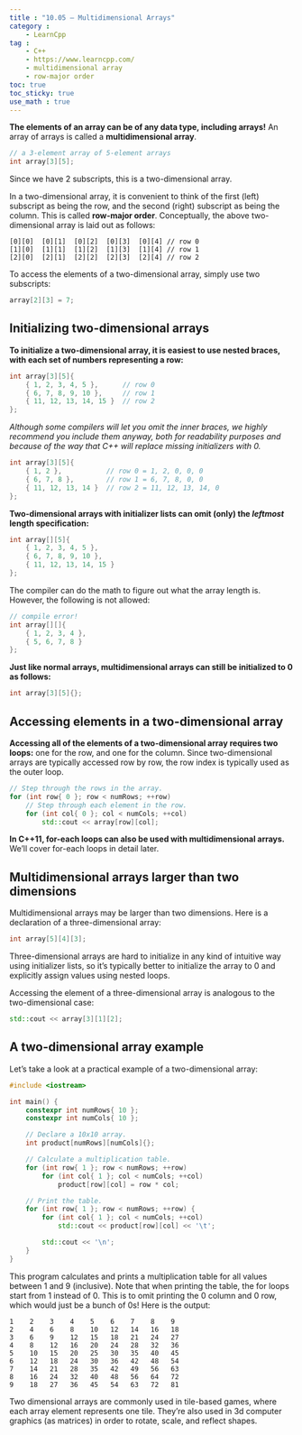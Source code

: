 ```yaml
---
title : "10.05 — Multidimensional Arrays"
category :
    - LearnCpp
tag : 
    - C++
    - https://www.learncpp.com/
    - multidimensional array
    - row-major order
toc: true  
toc_sticky: true 
use_math : true
---
```



**The elements of an array can be of any data type, including arrays!** An array of arrays is called a **multidimensional array**.

```c++
// a 3-element array of 5-element arrays
int array[3][5]; 
```

Since we have 2 subscripts, this is a two-dimensional array.

In a two-dimensional array, it is convenient to think of the first (left) subscript as being the row, and the second (right) subscript as being the column. This is called **row-major order**. Conceptually, the above two-dimensional array is laid out as follows:

```
[0][0]  [0][1]  [0][2]  [0][3]  [0][4] // row 0
[1][0]  [1][1]  [1][2]  [1][3]  [1][4] // row 1
[2][0]  [2][1]  [2][2]  [2][3]  [2][4] // row 2
```

To access the elements of a two-dimensional array, simply use two subscripts:

```c++
array[2][3] = 7;
```


## Initializing two-dimensional arrays

**To initialize a two-dimensional array, it is easiest to use nested braces, with each set of numbers representing a row:**

```c++
int array[3][5]{
    { 1, 2, 3, 4, 5 },      // row 0
    { 6, 7, 8, 9, 10 },     // row 1
    { 11, 12, 13, 14, 15 }  // row 2
};
```

*Although some compilers will let you omit the inner braces, we highly recommend you include them anyway, both for readability purposes and because of the way that C++ will replace missing initializers with 0.*

```c++
int array[3][5]{
    { 1, 2 },           // row 0 = 1, 2, 0, 0, 0
    { 6, 7, 8 },        // row 1 = 6, 7, 8, 0, 0
    { 11, 12, 13, 14 }  // row 2 = 11, 12, 13, 14, 0
};
```

**Two-dimensional arrays with initializer lists can omit (only) the *leftmost* length specification:**

```c++
int array[][5]{
    { 1, 2, 3, 4, 5 },
    { 6, 7, 8, 9, 10 },
    { 11, 12, 13, 14, 15 }
};
```

The compiler can do the math to figure out what the array length is. However, the following is not allowed:

```c++
// compile error!
int array[][]{
    { 1, 2, 3, 4 },
    { 5, 6, 7, 8 }
};
```

**Just like normal arrays, multidimensional arrays can still be initialized to 0 as follows:**

```c++
int array[3][5]{};
```


## Accessing elements in a two-dimensional array

**Accessing all of the elements of a two-dimensional array requires two loops:** one for the row, and one for the column. Since two-dimensional arrays are typically accessed row by row, the row index is typically used as the outer loop.

```c++
// Step through the rows in the array.
for (int row{ 0 }; row < numRows; ++row)
    // Step through each element in the row.
    for (int col{ 0 }; col < numCols; ++col)
        std::cout << array[row][col];
```

**In C++11, for-each loops can also be used with multidimensional arrays.** We’ll cover for-each loops in detail later.


## Multidimensional arrays larger than two dimensions

Multidimensional arrays may be larger than two dimensions. Here is a declaration of a three-dimensional array:

```c++
int array[5][4][3];
```

Three-dimensional arrays are hard to initialize in any kind of intuitive way using initializer lists, so it’s typically better to initialize the array to 0 and explicitly assign values using nested loops.

Accessing the element of a three-dimensional array is analogous to the two-dimensional case:

```c++
std::cout << array[3][1][2];
```


## A two-dimensional array example

Let’s take a look at a practical example of a two-dimensional array:

```c++
#include <iostream>

int main() {
    constexpr int numRows{ 10 };
    constexpr int numCols{ 10 };

    // Declare a 10x10 array.
    int product[numRows][numCols]{};

    // Calculate a multiplication table.
    for (int row{ 1 }; row < numRows; ++row)
        for (int col{ 1 }; col < numCols; ++col)
            product[row][col] = row * col;

    // Print the table.
    for (int row{ 1 }; row < numRows; ++row) {
        for (int col{ 1 }; col < numCols; ++col)
            std::cout << product[row][col] << '\t';

        std::cout << '\n';
    }
}
```

This program calculates and prints a multiplication table for all values between 1 and 9 (inclusive). Note that when printing the table, the for loops start from 1 instead of 0. This is to omit printing the 0 column and 0 row, which would just be a bunch of 0s! Here is the output:

```
1    2    3    4    5    6    7    8    9
2    4    6    8    10   12   14   16   18
3    6    9    12   15   18   21   24   27
4    8    12   16   20   24   28   32   36
5    10   15   20   25   30   35   40   45
6    12   18   24   30   36   42   48   54
7    14   21   28   35   42   49   56   63
8    16   24   32   40   48   56   64   72
9    18   27   36   45   54   63   72   81
```

Two dimensional arrays are commonly used in tile-based games, where each array element represents one tile. They’re also used in 3d computer graphics (as matrices) in order to rotate, scale, and reflect shapes.